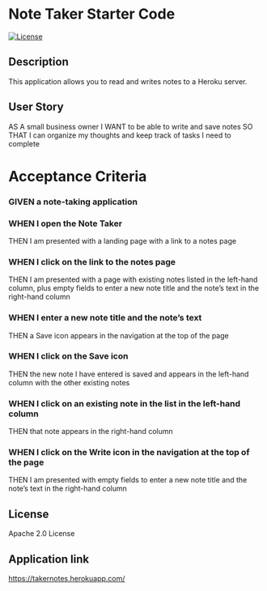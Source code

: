 # Note Taker Starter Code
  [![License](https://img.shields.io/badge/License-Apache_2.0-blue.svg)](https://opensource.org/licenses/Apache-2.0)
  
 ## Description
  This application allows you to read and writes notes to a Heroku server.
## User Story
AS A small business owner
I WANT to be able to write and save notes
SO THAT I can organize my thoughts and keep track of tasks I need to complete

# Acceptance Criteria
### GIVEN a note-taking application

### WHEN I open the Note Taker

THEN I am presented with a landing page with a link to a notes page
### WHEN I click on the link to the notes page

THEN I am presented with a page with existing notes listed in the left-hand column, plus empty fields to enter a new note title and the note’s text in the right-hand column
### WHEN I enter a new note title and the note’s text

THEN a Save icon appears in the navigation at the top of the page
### WHEN I click on the Save icon

THEN the new note I have entered is saved and appears in the left-hand column with the other existing notes
### WHEN I click on an existing note in the list in the left-hand column

THEN that note appears in the right-hand column
### WHEN I click on the Write icon in the navigation at the top of the page

THEN I am presented with empty fields to enter a new note title and the note’s text in the right-hand column

## License
Apache 2.0 License 

 ## Application link
 https://takernotes.herokuapp.com/

